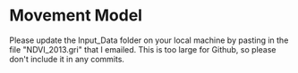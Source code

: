 # Movement Model

Please update the Input_Data folder on your local machine by pasting in the file "NDVI_2013.gri" that I emailed. This is too large for Github, so please don't include it
in any commits.

